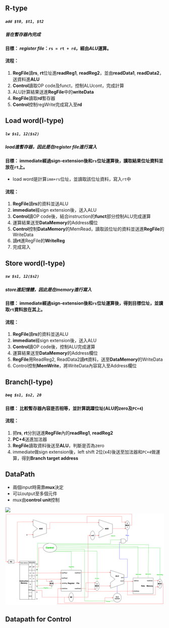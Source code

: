 
## R-type

##### ``add $t0, $t1, $t2``

##### 皆在暫存器內完成

#### 目標： *register file*：``rs = rt + rd``，經由*ALU*運算。


#### 流程：
1. **RegFile**讀**rs**, **rt**位址進**readReg1**, **readReg2**，並由**readData1**, **readData2**，送資料進**ALU**
2. **Control**讀取OP code及funct，控制ALUcont，完成計算
3. ALU計算結果送進**RegFile**中的**writeData**
4. **RegFile**讀取**rd**暫存器
5. **Control**控制regWrite完成寫入至**rd**

## Load word(I-type)

##### ``lw $s1, 12($s2)``
##### load進暫存器，因此是在register file進行寫入

#### 目標： immediate經過sign-extension後和``rs``位址運算後，讀取結果位址資料並放在``rt``上。

* load word是計算``imm+rs``位址，並讀取該位址資料，寫入``rt``中

#### 流程：
1. **RegFile**讀**rs**的資料並送ALU
2. **immediate**經sign extension後，送入ALU
3. **Control**讀OP code後，結合instruction的**funct**部分控制ALU完成運算
4. 運算結果送至**DataMemory**的Address欄位
5. **Control**控制**DataMemory**的MemRead，讀取該位址的資料並送進**RegFile**的WriteData
6. 讀**rt**進RegFile的**WriteReg**
7. 完成寫入 

## Store word(I-type)

##### ``sw $s1, 12($s2)``
##### store進記憶體，因此是在memory進行寫入

#### 目標： immediate經過sign-extension後和``rs``位址運算後，得到目標位址，並讀取``rt``資料放在其上。

#### 流程：

1. **RegFile**讀**rs**的資料並送ALU
2. **immediate**經sign extension後，送入ALU
3. **Control**讀OP code後，控制ALU完成運算
4. 運算結果送至**DataMemory**的Address欄位
5. **RegFile**用ReadReg2, ReadData2讀**rt**資料，送至**DataMemory**的WriteData
6. Control控制**MemWrite**，將WriteData內容寫入至Address欄位

## Branch(I-type)

##### ``beq $s1, $s2, 20``

#### 目標： 比較暫存器內容是否相等，並計算跳躍位址(ALU的zero及``PC+4``)

#### 流程： 
1. 把**rs**, **rt**分別送進**RegFile**內的**readReg1**, **readReg2**
2. **PC+4**送進加法器
3. **RegFile**讀取資料後送至**ALU**，判斷是否為zero
4. immediate做sign extension後，left shift 2位(x4)後送至加法器和``PC+4``做運算，得到**Branch target address**

## DataPath

* 兩個input時需靠**mux**決定
* 可以output至多個元件
* mux由**control unit**控制

![](https://hackmd.io/_uploads/SJS1uY9Fh.png)
![image](https://github.com/kuokuo77/computer-organization/blob/main/datapath.png)

## Datapath for Control

